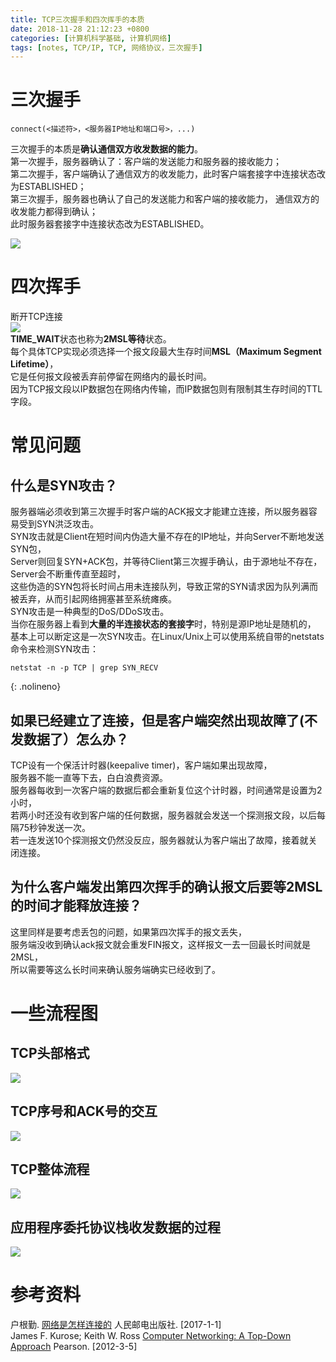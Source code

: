 ```yaml
---
title: TCP三次握手和四次挥手的本质
date: 2018-11-28 21:12:23 +0800  
categories: [计算机科学基础, 计算机网络]
tags: [notes, TCP/IP, TCP, 网络协议，三次握手]
---
```


# 三次握手    
```
connect(<描述符>，<服务器IP地址和端口号>，...)      
```
三次握手的本质是**确认通信双方收发数据的能力**。        
第一次握手，服务器确认了：客户端的发送能力和服务器的接收能力；             
第二次握手，客户端确认了通信双方的收发能力，此时客户端套接字中连接状态改为ESTABLISHED；    
第三次握手，服务器也确认了自己的发送能力和客户端的接收能力， 通信双方的收发能力都得到确认；        
此时服务器套接字中连接状态改为ESTABLISHED。            

![](https://cdn.jsdelivr.net/gh/dlcai/image-bed/img/tcp/1-三次握手的报文交互过程.png)      

# 四次挥手    
断开TCP连接      
![](https://cdn.jsdelivr.net/gh/dlcai/image-bed/img/tcp/2-四次挥手的报文交互过程.png)          
**TIME_WAIT**状态也称为**2MSL等待**状态。       
每个具体TCP实现必须选择一个报文段最大生存时间**MSL（Maximum Segment Lifetime）**，     
它是任何报文段被丢弃前停留在网络内的最长时间。      
因为TCP报文段以IP数据包在网络内传输，而IP数据包则有限制其生存时间的TTL字段。        
# 常见问题     
##  什么是SYN攻击？
服务器端必须收到第三次握手时客户端的ACK报文才能建立连接，所以服务器容易受到SYN洪泛攻击。         
SYN攻击就是Client在短时间内伪造大量不存在的IP地址，并向Server不断地发送SYN包，            
Server则回复SYN+ACK包，并等待Client第三次握手确认，由于源地址不存在，Server会不断重传直至超时，        
这些伪造的SYN包将长时间占用未连接队列，导致正常的SYN请求因为队列满而被丢弃，从而引起网络拥塞甚至系统瘫痪。           
SYN攻击是一种典型的DoS/DDoS攻击。           
当你在服务器上看到**大量的半连接状态的套接字**时，特别是源IP地址是随机的，          
基本上可以断定这是一次SYN攻击。在Linux/Unix上可以使用系统自带的netstats命令来检测SYN攻击：            
```shell
netstat -n -p TCP | grep SYN_RECV       
```      
{: .nolineno}    


## 如果已经建立了连接，但是客户端突然出现故障了(不发数据了）怎么办？    
TCP设有一个保活计时器(keepalive timer)，客户端如果出现故障，      
服务器不能一直等下去，白白浪费资源。           
服务器每收到一次客户端的数据后都会重新复位这个计时器，时间通常是设置为2小时，     
若两小时还没有收到客户端的任何数据，服务器就会发送一个探测报文段，以后每隔75秒钟发送一次。        
若一连发送10个探测报文仍然没反应，服务器就认为客户端出了故障，接着就关闭连接。       
 
## 为什么客户端发出第四次挥手的确认报文后要等2MSL的时间才能释放连接？      
这里同样是要考虑丢包的问题，如果第四次挥手的报文丢失，      
服务端没收到确认ack报文就会重发FIN报文，这样报文一去一回最长时间就是2MSL，      
所以需要等这么长时间来确认服务端确实已经收到了。    
 
# 一些流程图      
## TCP头部格式     
![](https://cdn.jsdelivr.net/gh/dlcai/image-bed/img/tcp/3-TCP头部格式.png)         
## TCP序号和ACK号的交互      
![](https://cdn.jsdelivr.net/gh/dlcai/image-bed/img/tcp/4-TCP序号和ACK号的交互.png)   
## TCP整体流程
![](https://cdn.jsdelivr.net/gh/dlcai/image-bed/img/tcp/5-TCP整体流程.png)              
## 应用程序委托协议栈收发数据的过程      
![](https://cdn.jsdelivr.net/gh/dlcai/image-bed/img/tcp/6-应用程序委托协议栈收发数据的过程.png)      

# 参考资料
户根勤. [网络是怎样连接的](https://book.douban.com/subject/26941639/) 人民邮电出版社. [2017-1-1]         
James F. Kurose; Keith W. Ross [Computer Networking: A Top-Down Approach](https://book.douban.com/subject/10573157/) Pearson. [2012-3-5]         
 

